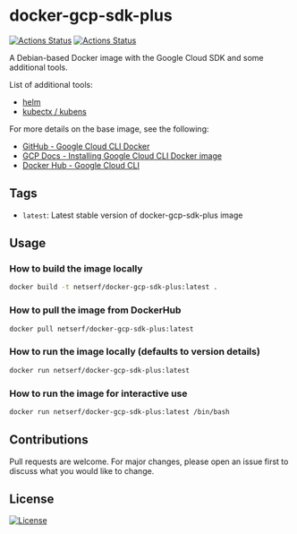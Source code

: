 # docker-gcp-sdk-plus

[![Actions Status](https://github.com/netserf/docker-gcp-sdk-plus/workflows/Docs/badge.svg)](https://github.com/netserf/docker-gcp-sdk-plus/actions)
[![Actions Status](https://github.com/netserf/docker-gcp-sdk-plus/workflows/Test/badge.svg)](https://github.com/netserf/docker-gcp-sdk-plus/actions)

A Debian-based Docker image with the Google Cloud SDK and some additional tools.

List of additional tools:

* [helm](https://helm.sh/)
* [kubectx / kubens](https://github.com/ahmetb/kubectx)

For more details on the base image, see the following:

* [GitHub - Google Cloud CLI Docker](https://github.com/GoogleCloudPlatform/cloud-sdk-docker)
* [GCP Docs - Installing Google Cloud CLI Docker image](https://cloud.google.com/sdk/docs/downloads-docker)
* [Docker Hub - Google Cloud CLI](https://hub.docker.com/r/google/cloud-sdk)

## Tags

* `latest`: Latest stable version of docker-gcp-sdk-plus image

## Usage

### How to build the image locally

```bash
docker build -t netserf/docker-gcp-sdk-plus:latest .
```

### How to pull the image from DockerHub

```bash
docker pull netserf/docker-gcp-sdk-plus:latest
```

### How to run the image locally (defaults to version details)

```bash
docker run netserf/docker-gcp-sdk-plus:latest
```

### How to run the image for interactive use

```bash
docker run netserf/docker-gcp-sdk-plus:latest /bin/bash
```

## Contributions

Pull requests are welcome. For major changes, please open an issue first to
discuss what you would like to change.

## License

[![License](https://img.shields.io/badge/License-Apache_2.0-blue.svg)](https://opensource.org/licenses/Apache-2.0)
